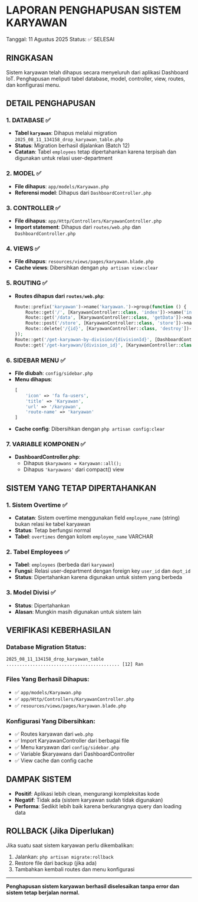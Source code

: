# LAPORAN PENGHAPUSAN SISTEM KARYAWAN

Tanggal: 11 Agustus 2025
Status: ✅ SELESAI

## RINGKASAN

Sistem karyawan telah dihapus secara menyeluruh dari aplikasi Dashboard IoT. Penghapusan meliputi tabel database, model, controller, view, routes, dan konfigurasi menu.

## DETAIL PENGHAPUSAN

### 1. DATABASE ✅

- **Tabel `karyawan`**: Dihapus melalui migration `2025_08_11_134158_drop_karyawan_table.php`
- **Status**: Migration berhasil dijalankan (Batch 12)
- **Catatan**: Tabel `employees` tetap dipertahankan karena terpisah dan digunakan untuk relasi user-department

### 2. MODEL ✅

- **File dihapus**: `app/models/Karyawan.php`
- **Referensi model**: Dihapus dari `DashboardController.php`

### 3. CONTROLLER ✅

- **File dihapus**: `app/Http/Controllers/KaryawanController.php`
- **Import statement**: Dihapus dari `routes/web.php` dan `DashboardController.php`

### 4. VIEWS ✅

- **File dihapus**: `resources/views/pages/karyawan.blade.php`
- **Cache views**: Dibersihkan dengan `php artisan view:clear`

### 5. ROUTING ✅

- **Routes dihapus dari `routes/web.php`**:
  ```php
  Route::prefix('karyawan')->name('karyawan.')->group(function () {
      Route::get('/', [KaryawanController::class, 'index'])->name('index');
      Route::get('/data', [KaryawanController::class, 'getData'])->name('getData');
      Route::post('/store', [KaryawanController::class, 'store'])->name('store');
      Route::delete('/{id}', [KaryawanController::class, 'destroy'])->name('destroy');
  });
  Route::get('/get-karyawan-by-division/{divisionId}', [DashboardController::class, 'getKaryawanByDivision']);
  Route::get('/get-karyawan/{division_id}', [KaryawanController::class, 'getKaryawanByDivisi']);
  ```

### 6. SIDEBAR MENU ✅

- **File diubah**: `config/sidebar.php`
- **Menu dihapus**:
  ```php
  [
      'icon' => 'fa fa-users',
      'title' => 'Karyawan',
      'url' => '/karyawan',
      'route-name' => 'karyawan'
  ]
  ```
- **Cache config**: Dibersihkan dengan `php artisan config:clear`

### 7. VARIABLE KOMPONEN ✅

- **DashboardController.php**:
  - Dihapus `$karyawans = Karyawan::all();`
  - Dihapus `'karyawans'` dari compact() view

## SISTEM YANG TETAP DIPERTAHANKAN

### 1. Sistem Overtime ✅

- **Catatan**: Sistem overtime menggunakan field `employee_name` (string) bukan relasi ke tabel karyawan
- **Status**: Tetap berfungsi normal
- **Tabel**: `overtimes` dengan kolom `employee_name` VARCHAR

### 2. Tabel Employees ✅

- **Tabel**: `employees` (berbeda dari `karyawan`)
- **Fungsi**: Relasi user-department dengan foreign key `user_id` dan `dept_id`
- **Status**: Dipertahankan karena digunakan untuk sistem yang berbeda

### 3. Model Divisi ✅

- **Status**: Dipertahankan
- **Alasan**: Mungkin masih digunakan untuk sistem lain

## VERIFIKASI KEBERHASILAN

### Database Migration Status:

```
2025_08_11_134158_drop_karyawan_table ........................................... [12] Ran
```

### Files Yang Berhasil Dihapus:

- ✅ `app/models/Karyawan.php`
- ✅ `app/Http/Controllers/KaryawanController.php`
- ✅ `resources/views/pages/karyawan.blade.php`

### Konfigurasi Yang Dibersihkan:

- ✅ Routes karyawan dari `web.php`
- ✅ Import KaryawanController dari berbagai file
- ✅ Menu karyawan dari `config/sidebar.php`
- ✅ Variable $karyawans dari DashboardController
- ✅ View cache dan config cache

## DAMPAK SISTEM

- **Positif**: Aplikasi lebih clean, mengurangi kompleksitas kode
- **Negatif**: Tidak ada (sistem karyawan sudah tidak digunakan)
- **Performa**: Sedikit lebih baik karena berkurangnya query dan loading data

## ROLLBACK (Jika Diperlukan)

Jika suatu saat sistem karyawan perlu dikembalikan:

1. Jalankan: `php artisan migrate:rollback`
2. Restore file dari backup (jika ada)
3. Tambahkan kembali routes dan menu konfigurasi

---

**Penghapusan sistem karyawan berhasil diselesaikan tanpa error dan sistem tetap berjalan normal.**
